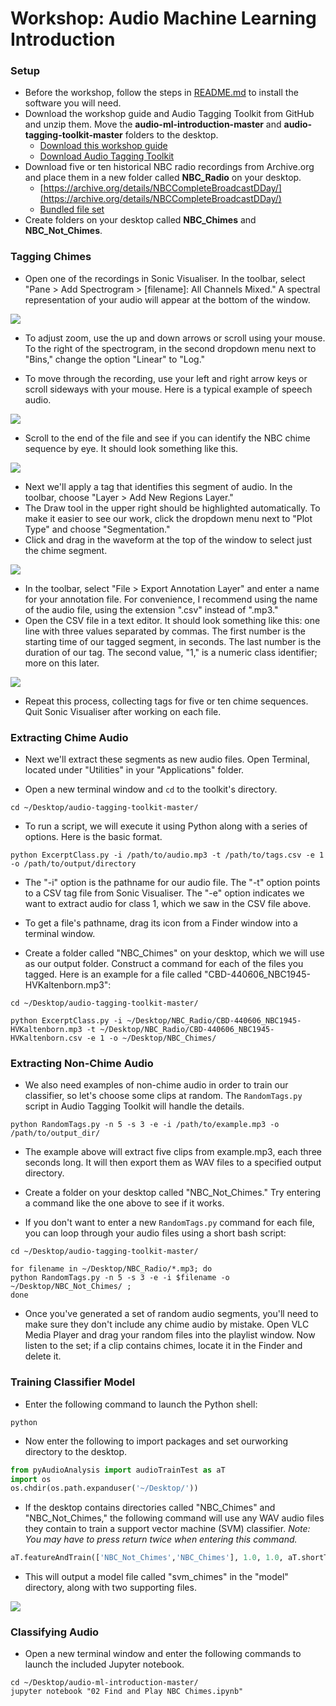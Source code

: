 # Workshop: Audio Machine Learning Introduction

### Setup

- Before the workshop, follow the steps in [README.md](https://github.com/hipstas/audio-ml-introduction/blob/master/README.md) to install the software you will need.
- Download the workshop guide and Audio Tagging Toolkit from GitHub and unzip them. Move the **audio-ml-introduction-master** and **audio-tagging-toolkit-master** folders to the desktop.
  - [Download this workshop guide](https://github.com/hipstas/audio-ml-introduction/archive/master.zip)
  - [Download Audio Tagging Toolkit](https://github.com/hipstas/audio-tagging-toolkit/archive/master.zip)
- Download five or ten historical NBC radio recordings from Archive.org and place them in a new folder called **NBC_Radio** on your desktop.
  - [https://archive.org/details/NBCCompleteBroadcastDDay/](https://archive.org/details/NBCCompleteBroadcastDDay/)
  - [Bundled file set](https://www.dropbox.com/s/xz05iyk0y0mkwpg/NBC_Radio.zip?dl=1)
- Create folders on your desktop called **NBC_Chimes** and **NBC_Not_Chimes**.

### Tagging Chimes

- Open one of the recordings in Sonic Visualiser. In the toolbar, select "Pane > Add Spectrogram > [filename]: All Channels Mixed." A spectral representation of your audio will appear at the bottom of the window.

![](img/img01.png)

- To adjust zoom, use the up and down arrows or scroll using your mouse. To the right of the spectrogram, in the second dropdown menu next to "Bins," change the option "Linear" to "Log."

- To move through the recording, use your left and right arrow keys or scroll sideways with your mouse. Here is a typical example of speech audio.

![](img/img02.png)

- Scroll to the end of the file and see if you can identify the NBC chime sequence by eye. It should look something like this.

![](img/img03.png)

- Next we'll apply a tag that identifies this segment of audio. In the toolbar, choose "Layer > Add New Regions Layer."
- The Draw tool in the upper right should be highlighted automatically. To make it easier to see our work, click the dropdown menu next to "Plot Type" and choose "Segmentation."
- Click and drag in the waveform at the top of the window to select just the chime segment.

![](img/img04.png)

- In the toolbar, select "File > Export Annotation Layer" and enter a name for your annotation file. For convenience, I recommend using the name of the audio file, using the extension ".csv" instead of ".mp3."
- Open the CSV file in a text editor. It should look something like this: one line with three values separated by commas. The first number is the starting time of our tagged segment, in seconds. The last number is the duration of our tag. The second value, "1," is a numeric class identifier; more on this later.

![](img/img05.png)

- Repeat this process, collecting tags for five or ten chime sequences. Quit Sonic Visualiser after working on each file.


### Extracting Chime Audio

- Next we'll extract these segments as new audio files. Open Terminal, located under "Utilities" in your "Applications" folder.

- Open a new terminal window and `cd` to the toolkit's directory.

```
cd ~/Desktop/audio-tagging-toolkit-master/
```

- To run a script, we will execute it using Python along with a series of options. Here is the basic format.

```
python ExcerptClass.py -i /path/to/audio.mp3 -t /path/to/tags.csv -e 1 -o /path/to/output/directory
```

- The "-i" option is the pathname for our audio file. The "-t" option points to a CSV tag file from Sonic Visualiser. The "-e" option indicates we want to extract audio for class 1, which we saw in the CSV file above.

- To get a file's pathname, drag its icon from a Finder window into a terminal window.

- Create a folder called "NBC_Chimes" on your desktop, which we will use as our output folder. Construct a command for each of the files you tagged. Here is an example for a file called "CBD-440606_NBC1945-HVKaltenborn.mp3":

```
cd ~/Desktop/audio-tagging-toolkit-master/

python ExcerptClass.py -i ~/Desktop/NBC_Radio/CBD-440606_NBC1945-HVKaltenborn.mp3 -t ~/Desktop/NBC_Radio/CBD-440606_NBC1945-HVKaltenborn.csv -e 1 -o ~/Desktop/NBC_Chimes/
```


### Extracting Non-Chime Audio

- We also need examples of non-chime audio in order to train our classifier, so let's choose some clips at random. The `RandomTags.py` script in Audio Tagging Toolkit will handle the details.

```
python RandomTags.py -n 5 -s 3 -e -i /path/to/example.mp3 -o /path/to/output_dir/
```
- The example above will extract five clips from example.mp3, each three seconds long. It will then export them as WAV files to a specified output directory.

- Create a folder on your desktop called "NBC_Not_Chimes." Try entering a command like the one above to see if it works.

- If you don't want to enter a new `RandomTags.py` command for each file, you can loop through your audio files using a short bash script:

```
cd ~/Desktop/audio-tagging-toolkit-master/

for filename in ~/Desktop/NBC_Radio/*.mp3; do
python RandomTags.py -n 5 -s 3 -e -i $filename -o ~/Desktop/NBC_Not_Chimes/ ;
done
```

- Once you've generated a set of random audio segments, you'll need to make sure they don't include any chime audio by mistake. Open VLC Media Player and drag your random files into the playlist window. Now listen to the set; if a clip contains chimes, locate it in the Finder and delete it.

### Training Classifier Model

- Enter the following command to launch the Python shell:

```
python
```

- Now enter the following to import packages and set ourworking directory to the desktop.

```python
from pyAudioAnalysis import audioTrainTest as aT
import os
os.chdir(os.path.expanduser('~/Desktop/'))
```

- If the desktop contains directories called "NBC_Chimes" and "NBC_Not_Chimes," the following command will use any WAV audio files they contain to train a support vector machine (SVM) classifier. *Note: You may have to press return twice when entering this command.*

```python
aT.featureAndTrain(['NBC_Not_Chimes','NBC_Chimes'], 1.0, 1.0, aT.shortTermWindow, aT.shortTermStep, "svm", "audio-ml-introduction-master/model/svm_chimes", False)
```

- This will output a model file called "svm_chimes" in the "model" directory, along with two supporting files.

![](img/img06.png)

### Classifying Audio

- Open a new terminal window and enter the following commands to launch the included Jupyter notebook.

```
cd ~/Desktop/audio-ml-introduction-master/
jupyter notebook "02 Find and Play NBC Chimes.ipynb"
```
